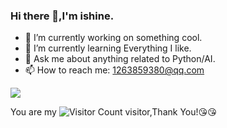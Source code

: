 ### Hi there 👋,I'm ishine.

- 🔭 I’m currently working on something cool.
- 🌱 I’m currently learning Everything I like.
- 💬 Ask me about anything related to Python/AI.
- 📫 How to reach me: 1263859380@qq.com

![](https://github-readme-stats.vercel.app/api?username=shinejjy&show_icons=true&theme=transparent)

You are my ![Visitor Count](https://profile-counter.glitch.me/shinejjy/count.svg) visitor,Thank You!:kissing_heart::kissing_heart:
